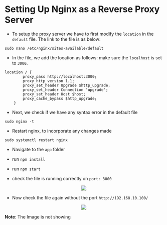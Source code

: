 # Setting Up Nginx as a Reverse Proxy Server

- To setup the proxy server we have to first modify the `location` in the `default` file. The link to the file is as below:

```
sudo nano /etc/nginx/sites-available/default
```

- In the file, we add the location as follows: make sure the `localhost` is set to `3000`.

```
location / {
        proxy_pass http://localhost:3000;
        proxy_http_version 1.1;
        proxy_set_header Upgrade $http_upgrade;
        proxy_set_header Connection 'upgrade';
        proxy_set_header Host $host;
        proxy_cache_bypass $http_upgrade;
    }
```

- Next, we check if we have any syntax error in the default file

```
sudo nginx -t
```

- Restart nginx, to incorporate any changes made

```
sudo systemctl restart nginx
```

- Navigate to the `app` folder

- run `npm install`

- run `npm start`

- check the file is running correctly on `port: 3000`

<p align="center">
  <img src="https://user-images.githubusercontent.com/110366380/196738427-ac0525f4-6fe9-4ee3-aba1-bb1b32ef1eda.png">
</p>

- Now check the file again without the port `http://192.168.10.100/`

<p align="center">
  <img src="https://user-images.githubusercontent.com/110366380/196740738-1f9e9da3-b70a-4ac8-88ec-dc6f1041688a.png">
</p>

**Note**: The Image is not showing

